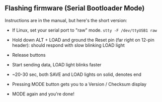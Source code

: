 ## Flashing firmware (Serial Bootloader Mode)

Instructions are in the manual, but here's the short version:

- If Linux, set your serial port to "raw" mode. `stty -F /dev/ttyUSB1 raw`

- Hold down ALT + LOAD and ground the Reset pin (far right on 12-pin header): should respond with slow blinking LOAD light

- Release buttons

- Start sending data, LOAD light blinks faster

- ~20-30 sec, both SAVE and LOAD lights on solid, denotes end

- Pressing MODE button gets you to a Version / Checksum display

- MODE again and you're done!
